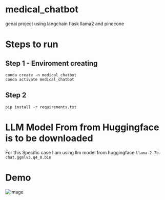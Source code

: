 # medical_chatbot
 genai project using langchain flask llama2 and pinecone

# Steps to run 

## Step 1 - Enviroment creating
```
conda create -n medical_chatbot
conda activate medical_chatbot
```
## Step 2
```pip install -r requirements.txt```

# LLM Model From from Huggingface is to be downloaded
For this Specific case I am using llm model from huggingface
```llama-2-7b-chat.ggmlv3.q4_0.bin```

# Demo
![image](https://github.com/Shishir8957/document_chatbot/assets/85719050/897bdd01-21de-43c2-aad9-955cd75c68f3)

